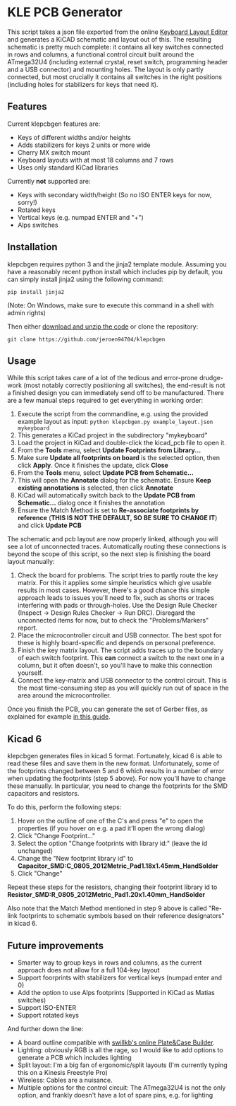# KLE PCB Generator

This script takes a json file exported from the online [Keyboard Layout Editor](http://www.keyboard-layout-editor.com/) and generates a KiCAD schematic and layout out of this. The resulting schematic is pretty much complete: it contains all key switches connected in rows and columns, a functional control circuit built around the ATmega32U4 (including external crystal, reset switch, programming header and a USB connector) and mounting holes. The layout is only partly connected, but most crucially it contains all switches in the right positions (including holes for stabilizers for keys that need it).

## Features

Current klepcbgen features are:

* Keys of different widths and/or heights
* Adds stabilizers for keys 2 units or more wide
* Cherry MX switch mount
* Keyboard layouts with at most 18 columns and 7 rows
* Uses only standard KiCad libraries

Currently **not** supported are:

* Keys with secondary width/height (So no ISO ENTER keys for now, sorry!)
* Rotated keys
* Vertical keys (e.g. numpad ENTER and "+")
* Alps switches

## Installation

klepcbgen requires python 3 and the jinja2 template module. Assuming you have a reasonably recent python install which includes pip by default, you can simply install jinja2 using the following command:

`pip install jinja2`

(Note: On Windows, make sure to execute this command in a shell with admin rights)

Then either [download and unzip the code](https://github.com/jeroen94704/klepcbgen/archive/master.zip) or clone the repository:

`git clone https://github.com/jeroen94704/klepcbgen`

## Usage

While this script takes care of a lot of the tedious and error-prone drudge-work (most notably correctly positioning all switches), the end-result is not a finished design you can immediately send off to be manufactured. There are a few manual steps required to get everything in working order:

1. Execute the script from the commandline, e.g. using the provided example layout as input: `python klepcbgen.py example_layout.json mykeyboard`
2. This generates a KiCad project in the subdirectory "mykeyboard"
3. Load the project in KiCad and double-click the kicad_pcb file to open it.
4. From the **Tools** menu, select **Update Footprints from Library...**
5. Make sure **Update all footprints on board** is the selected option, then click **Apply**. Once it finishes the update, click **Close**
6. From the **Tools** menu, select **Update PCB from Schematic...**
7. This will open the **Annotate** dialog for the schematic. Ensure **Keep existing annotations** is selected, then click **Annotate**
8. KiCad will automatically switch back to the **Update PCB from Schematic...** dialog once it finishes the annotation
9. Ensure the Match Method is set to **Re-associate footprints by reference** (**THIS IS NOT THE DEFAULT, SO BE SURE TO CHANGE IT**) and click **Update PCB**

The schematic and pcb layout are now properly linked, although you will see a lot of unconnected traces. Automatically routing these connections is beyond the scope of this script, so the next step is finishing the board layout manually:

1. Check the board for problems. The script tries to partly route the key matrix. For this it applies some simple heuristics which give usable results in most cases. However, there's a good chance this simple approach leads to issues you'll need to fix, such as shorts or traces interfering with pads or through-holes. Use the Design Rule Checker (Inspect -> Design Rules Checker -> Run DRC). Disregard the unconnected items for now, but to check the "Problems/Markers" report.
2. Place the microcontroller circuit and USB connector. The best spot for these is highly board-specific and depends on personal preference.
3. Finish the key matrix layout. The script adds traces up to the boundary of each switch footprint. This **can** connect a switch to the next one in a column, but it often doesn't, so you'll have to make this connection yourself.
4. Connect the key-matrix and USB connector to the control circuit. This is the most time-consuming step as you will quickly run out of space in the area around the microcontroller.

Once you finish the PCB, you can generate the set of Gerber files, as explained for example [in this guide](https://github.com/ruiqimao/keyboard-pcb-guide).

## Kicad 6

klepcbgen generates files in kicad 5 format. Fortunately, kicad 6 is able to read these files and save them in the new format. Unfortunately, some of the footprints changed between 5 and 6 which results in a number of error when updating the footprints (step 5 above). For now you'll have to change these  manually. In particular, you need to change the footprints for the SMD capacitors and resistors.

To do this, perform the following steps:

1. Hover on the outline of one of the C's and press "e" to open the properties (if you hover on e.g. a pad it'll open the wrong dialog)
2. Click "Change Footprint..."
3. Select the option "Change footprints with library id:" (leave the id unchanged)
4. Change the "New footprint library id" to **Capacitor_SMD:C_0805_2012Metric_Pad1.18x1.45mm_HandSolder**
5. Click "Change"

Repeat these steps for the resistors, changing their footprint library id to **Resistor_SMD:R_0805_2012Metric_Pad1.20x1.40mm_HandSolder**

Also note that the Match Method mentioned in step 9 above is called "Re-link footprints to schematic symbols based on their reference designators" in kicad 6.

## Future improvements

* Smarter way to group keys in rows and columns, as the current approach does not allow for a full 104-key layout
* Support foorprints with stabilizers for vertical keys (numpad enter and 0)
* Add the option to use Alps footprints (Supported in KiCad as Matias switches)
* Support ISO-ENTER
* Support rotated keys

And further down the line:

* A board outline compatible with [swillkb's online Plate&Case Builder](http://builder.swillkb.com/).
* Lighting: obviously RGB is all the rage, so I would like to add options to generate a PCB which includes lighting
* Split layout: I'm a big fan of ergonomic/split layouts (I'm currently typing this on a Kinesis Freestyle Pro)
* Wireless: Cables are a nuisance.
* Multiple options for the control circuit: The ATmega32U4 is not the only option, and frankly doesn't have a lot of spare pins, e.g. for lighting
